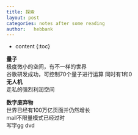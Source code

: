 ```yaml
---
title: 探索
layout: post
categories: notes after some reading
author:   hebbank
---
```

* content
{:toc}

**量子**  
极度微小的空间，有不一样的世界  
谷歌研发成功，可控制70个量子进行运算  同时有1和0  
**无人机**   
走私的强烈利润空间   





**数字废弃物**  
世界已经有100万亿页面并仍然增长  
mail不限量模式已经过时  
写字gg
dvd
